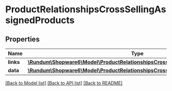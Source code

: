 # ProductRelationshipsCrossSellingAssignedProducts

## Properties
Name | Type | Description | Notes
------------ | ------------- | ------------- | -------------
**links** | [**\Rundum\Shopware6\Model\ProductRelationshipsCrossSellingAssignedProductsLinks**](ProductRelationshipsCrossSellingAssignedProductsLinks.md) |  | [optional] 
**data** | [**\Rundum\Shopware6\Model\ProductRelationshipsCrossSellingAssignedProductsData[]**](ProductRelationshipsCrossSellingAssignedProductsData.md) |  | [optional] 

[[Back to Model list]](../../README.md#documentation-for-models) [[Back to API list]](../../README.md#documentation-for-api-endpoints) [[Back to README]](../../README.md)

